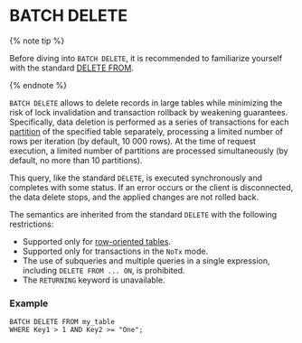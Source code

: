 # BATCH DELETE

{% note tip %}

Before diving into `BATCH DELETE`, it is recommended to familiarize yourself with the standard [DELETE FROM](delete.md).

{% endnote %}

`BATCH DELETE` allows to delete records in large tables while minimizing the risk of lock invalidation and transaction rollback by weakening guarantees. Specifically, data deletion is performed as a series of transactions for each [partition](../../../concepts/datamodel/table.md#partitioning) of the specified table separately, processing a limited number of rows per iteration (by default, 10 000 rows). At the time of request execution, a limited number of partitions are processed simultaneously (by default, no more than 10 partitions).

This query, like the standard `DELETE`, is executed synchronously and completes with some status. If an error occurs or the client is disconnected, the data delete stops, and the applied changes are not rolled back.

The semantics are inherited from the standard `DELETE` with the following restrictions:

* Supported only for [row-oriented tables](../../../concepts/glossary.md#row-oriented-table).
* Supported only for transactions in the `NoTx` mode.
* The use of subqueries and multiple queries in a single expression, including `DELETE FROM ... ON`, is prohibited.
* The `RETURNING` keyword is unavailable.

### Example

```yql
BATCH DELETE FROM my_table
WHERE Key1 > 1 AND Key2 >= "One";
```
